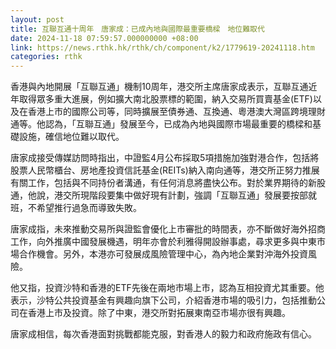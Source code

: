 ```yaml
---
layout: post
title: 互聯互通十周年　唐家成：已成內地與國際最重要橋樑　地位難取代
date: 2024-11-18 07:59:57.000000000 +08:00
link: https://news.rthk.hk/rthk/ch/component/k2/1779619-20241118.htm
categories: rthk
---
```


香港與內地開展「互聯互通」機制10周年，港交所主席唐家成表示，互聯互通近年取得眾多重大進展，例如擴大南北股票標的範圍，納入交易所買賣基金(ETF)以及在香港上市的國際公司等，同時擴展至債券通、互換通、粵港澳大灣區跨境理財通等。他認為，「互聯互通」發展至今，已成為內地與國際市場最重要的橋樑和基礎設施，確信地位難以取代。

唐家成接受傳媒訪問時指出，中證監4月公布採取5項措施加強對港合作，包括將股票人民幣櫃台、房地產投資信託基金(REITs)納入南向通等，港交所正努力推展有關工作，包括與不同持份者溝通，有任何消息將盡快公布。對於業界期待的新股通，他說，港交所現階段要集中做好現有計劃，強調「互聯互通」發展要按部就班，不希望推行過急而導致失敗。

唐家成指，未來推動交易所與證監會優化上市審批的時間表，亦不斷做好海外招商工作，向外推廣中國發展機遇，明年亦會於利雅得開設辦事處，尋求更多與中東市場合作機會。另外，本港亦可發展成風險管理中心，為內地企業對沖海外投資風險。

他又指，投資沙特和香港的ETF先後在兩地市場上市，認為互相投資尤其重要。他表示，沙特公共投資基金有興趣向旗下公司，介紹香港市場的吸引力，包括推動公司在香港上市及投資。除了中東，港交所對拓展東南亞市場亦很有興趣。

唐家成相信，每次香港面對挑戰都能克服，對香港人的毅力和政府施政有信心。
